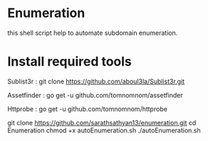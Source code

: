 # Enumeration
this shell script help to automate subdomain enumeration.
# Install required tools
Sublist3r :
 git clone https://github.com/aboul3la/Sublist3r.git

Assetfinder :
 go get -u github.com/tomnomnom/assetfinder

Httprobe :
 go get -u github.com/tomnomnom/httprobe


git clone https://github.com/sarathsathyan13/enumeration.git
cd Enumeration
chmod +x autoEnumeration.sh
./autoEnumeration.sh
